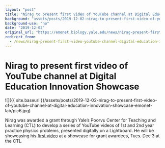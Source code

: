 ```yaml
---
layout: "post"
title: "Nirag to present first video of YouTube channel at Digital Education Innovation Showcase"
background: "assets/posts/2019-12-02-nirag-to-present-first-video-of-youtube-channel-at-digital-education-innovation-showcase-emonet-lab/pic6.jpg"
background-use: "no"
date: "2019-12-02"
original_url: "https://emonet.biology.yale.edu/news/nirag-present-first-video-youtube-channel-digital-education-innovation-showcase"
redirect_from:
  - /news/nirag-present-first-video-youtube-channel-digital-education-innovation-showcase
---
```

# Nirag to present first video of YouTube channel at Digital Education Innovation Showcase

![]({{ site.baseurl }}/assets/posts/2019-12-02-nirag-to-present-first-video-of-youtube-channel-at-digital-education-innovation-showcase-emonet-lab/pic6.jpg)

Nirag was awarded a grant through Yale’s Poorvu Center for Teaching and Learning (CTL) to develop a series of YouTube videos of 1st and 2nd year practice physics problems, presented digitally on a Lightboard. He will be showcasing his [first video](https://www.youtube.com/watch?v=tY9K6ZbDFtA) at a showcase for grant awardees, Tues. Dec 3 at the CTL.